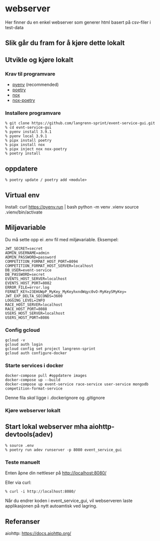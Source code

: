 # webserver

Her finner du en enkel webserver som generer html basert på csv-filer i test-data

## Slik går du fram for å kjøre dette lokalt

## Utvikle og kjøre lokalt

### Krav til programvare

- [pyenv](https://github.com/pyenv/pyenv) (recommended)
- [poetry](https://python-poetry.org/)
- [nox](https://nox.thea.codes/en/stable/)
- [nox-poetry](https://pypi.org/project/nox-poetry/)

### Installere programvare

```Shell
% git clone https://github.com/langrenn-sprint/event-service-gui.git
% cd evnt-service-gui
% pyenv install 3.9.1
% pyenv local 3.9.1
% pipx install poetry
% pipx install nox
% pipx inject nox nox-poetry
% poetry install
```

## oppdatere

```Shell
% poetry update / poetry add <module>
```

## Virtual env
Install: curl https://pyenv.run | bash 
python -m venv .vienv 
source .vienv/bin/activate

## Miljøvariable

Du må sette opp ei .env fil med miljøvariable. Eksempel:

```Shell
JWT_SECRET=secret
ADMIN_USERNAME=admin
ADMIN_PASSWORD=password
COMPETITION_FORMAT_HOST_PORT=8094
COMPETITION_FORMAT_HOST_SERVER=localhost
DB_USER=event-service
DB_PASSWORD=secret
EVENTS_HOST_SERVER=localhost
EVENTS_HOST_PORT=8082
ERROR_FILE=error.log
FERNET_KEY=23EHUWpP_MyKey_MyKeyhxndWqyc0vO-MyKeySMyKey=
JWT_EXP_DELTA_SECONDS=3600
LOGGING_LEVEL=INFO
RACE_HOST_SERVER=localhost
RACE_HOST_PORT=8088
USERS_HOST_SERVER=localhost
USERS_HOST_PORT=8086
```

### Config gcloud

```Shell
gcloud -v
gcloud auth login
gcloud config set project langrenn-sprint
gcloud auth configure-docker
```

### Starte services i docker

```Shell
docker-compose pull #oppdatere images
docker-compose up --build
docker-compose up event-service race-service user-service mongodb competition-format-service
```

Denne fila _skal_ ligge i .dockerignore og .gitignore

### Kjøre webserver lokalt

## Start lokal webserver mha aiohttp-devtools(adev)

```Shell
% source .env
% poetry run adev runserver -p 8080 event_service_gui
```

### Teste manuelt

Enten åpne din nettleser på <http://localhost:8080/>

Eller via curl:

```Shell
% curl -i http://localhost:8080/
```

Når du endrer koden i event_service_gui, vil webserveren laste applikasjonen på nytt autoamtisk ved lagring.

## Referanser

aiohttp: <https://docs.aiohttp.org/>
